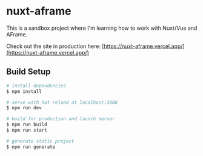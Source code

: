 # nuxt-aframe

This is a sandbox project where I'm learning how to work with Nuxt/Vue and AFrame. 

Check out the site in production here: [https://nuxt-aframe.vercel.app/](https://nuxt-aframe.vercel.app/)


## Build Setup

```bash
# install dependencies
$ npm install

# serve with hot reload at localhost:3000
$ npm run dev

# build for production and launch server
$ npm run build
$ npm run start

# generate static project
$ npm run generate
```
